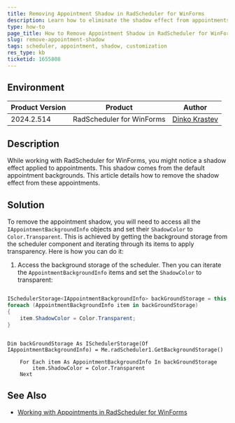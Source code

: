 ```yaml
---
title: Removing Appointment Shadow in RadScheduler for WinForms
description: Learn how to eliminate the shadow effect from appointments in RadScheduler for WinForms.
type: how-to
page_title: How to Remove Appointment Shadow in RadScheduler for WinForms
slug: remove-appointment-shadow
tags: scheduler, appointment, shadow, customization
res_type: kb
ticketid: 1655808
---
```


## Environment

|Product Version|Product|Author|
|----|----|----|
|2024.2.514|RadScheduler for WinForms|[Dinko Krastev](https://www.telerik.com/blogs/author/dinko-krastev)|

## Description

While working with RadScheduler for WinForms, you might notice a shadow effect applied to appointments. This shadow comes from the default appointment backgrounds. This article details how to remove the shadow effect from these appointments. 

## Solution

To remove the appointment shadow, you will need to access all the `IAppointmentBackgroundInfo` objects and set their `ShadowColor` to `Color.Transparent`. This is achieved by getting the background storage from the scheduler component and iterating through its items to apply transparency. Here is how you can do it:

1. Access the background storage of the scheduler. Then you can iterate the `AppointmentBackgroundInfo` items and set the `ShadowColor` to transparent:

````C#

ISchedulerStorage<IAppointmentBackgroundInfo> backGroundStorage = this.radScheduler1.GetBackgroundStorage();
foreach (AppointmentBackgroundInfo item in backGroundStorage)
{
    item.ShadowColor = Color.Transparent;
}

````
````VB.NET

Dim backGroundStorage As ISchedulerStorage(Of IAppointmentBackgroundInfo) = Me.radScheduler1.GetBackgroundStorage()

    For Each item As AppointmentBackgroundInfo In backGroundStorage
        item.ShadowColor = Color.Transparent
    Next

````


## See Also

* [Working with Appointments in RadScheduler for WinForms](https://docs.telerik.com/devtools/winforms/controls/scheduler/appointments-and-dialogs/working-with-appointments)
